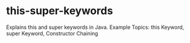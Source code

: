 # this-super-keywords
Explains this and super keywords in Java. Example Topics: this Keyword, super Keyword, Constructor Chaining
